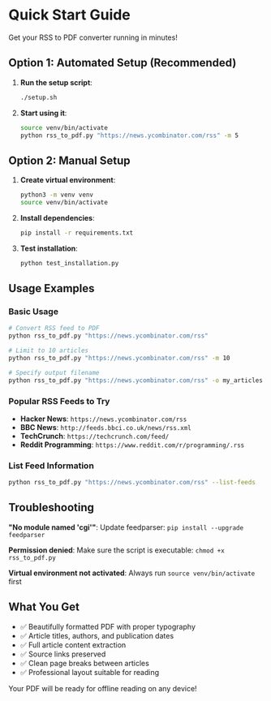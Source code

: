# Quick Start Guide

Get your RSS to PDF converter running in minutes!

## Option 1: Automated Setup (Recommended)

1. **Run the setup script**:
   ```bash
   ./setup.sh
   ```

2. **Start using it**:
   ```bash
   source venv/bin/activate
   python rss_to_pdf.py "https://news.ycombinator.com/rss" -m 5
   ```

## Option 2: Manual Setup

1. **Create virtual environment**:
   ```bash
   python3 -m venv venv
   source venv/bin/activate
   ```

2. **Install dependencies**:
   ```bash
   pip install -r requirements.txt
   ```

3. **Test installation**:
   ```bash
   python test_installation.py
   ```

## Usage Examples

### Basic Usage
```bash
# Convert RSS feed to PDF
python rss_to_pdf.py "https://news.ycombinator.com/rss"

# Limit to 10 articles
python rss_to_pdf.py "https://news.ycombinator.com/rss" -m 10

# Specify output filename
python rss_to_pdf.py "https://news.ycombinator.com/rss" -o my_articles.pdf
```

### Popular RSS Feeds to Try

- **Hacker News**: `https://news.ycombinator.com/rss`
- **BBC News**: `http://feeds.bbci.co.uk/news/rss.xml`
- **TechCrunch**: `https://techcrunch.com/feed/`
- **Reddit Programming**: `https://www.reddit.com/r/programming/.rss`

### List Feed Information
```bash
python rss_to_pdf.py "https://news.ycombinator.com/rss" --list-feeds
```

## Troubleshooting

**"No module named 'cgi'"**: Update feedparser: `pip install --upgrade feedparser`

**Permission denied**: Make sure the script is executable: `chmod +x rss_to_pdf.py`

**Virtual environment not activated**: Always run `source venv/bin/activate` first

## What You Get

- ✅ Beautifully formatted PDF with proper typography
- ✅ Article titles, authors, and publication dates
- ✅ Full article content extraction
- ✅ Source links preserved
- ✅ Clean page breaks between articles
- ✅ Professional layout suitable for reading

Your PDF will be ready for offline reading on any device! 